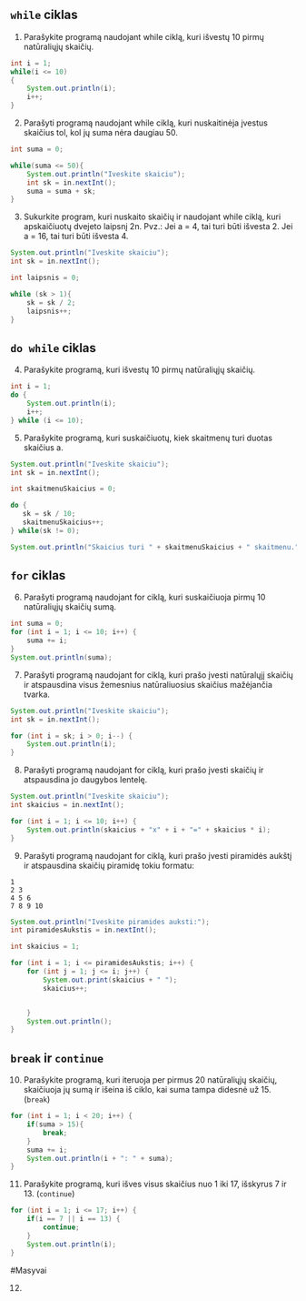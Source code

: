 ## ```while``` ciklas

1. Parašykite programą naudojant while ciklą, kuri išvestų 10 pirmų natūraliųjų skaičių.

```java
int i = 1;
while(i <= 10)
{
    System.out.println(i);
    i++;
}
```

2. Parašyti programą naudojant while ciklą, kuri nuskaitinėja įvestus skaičius tol, kol jų suma nėra daugiau 50.

```java
int suma = 0;

while(suma <= 50){
    System.out.println("Iveskite skaiciu");
    int sk = in.nextInt();
    suma = suma + sk;
}
```

3. Sukurkite program, kuri nuskaito skaičių ir naudojant while ciklą, kuri apskaičiuotų dvejeto laipsnį 2n. 
Pvz.: Jei a = 4, tai turi būti išvesta 2. Jei a = 16, tai turi būti išvesta 4.

```java
System.out.println("Iveskite skaiciu");
int sk = in.nextInt();

int laipsnis = 0;

while (sk > 1){
    sk = sk / 2;
    laipsnis++;
}
```

## ```do while``` ciklas

4. Parašykite programą, kuri išvestų 10 pirmų natūraliųjų skaičių.

```java
int i = 1;
do {
    System.out.println(i);
    i++;
} while (i <= 10);
```

5. Parašykite programą, kuri suskaičiuotų, kiek skaitmenų turi duotas skaičius a.

```java
System.out.println("Iveskite skaiciu");
int sk = in.nextInt();

int skaitmenuSkaicius = 0;

do {
   sk = sk / 10;
   skaitmenuSkaicius++;
} while(sk != 0);

System.out.println("Skaicius turi " + skaitmenuSkaicius + " skaitmenu.");
```

## ```for``` ciklas

6. Parašyti programą naudojant for ciklą, kuri suskaičiuoja pirmų 10 natūraliųjų skaičių sumą.

```java
int suma = 0;
for (int i = 1; i <= 10; i++) {
    suma += i;
}
System.out.println(suma);
```

7. Parašyti programą naudojant for ciklą, kuri prašo įvesti natūralųjį skaičių ir atspausdina visus žemesnius natūraliuosius skaičius mažėjančia tvarka.

```java
System.out.println("Iveskite skaiciu");
int sk = in.nextInt();

for (int i = sk; i > 0; i--) {
    System.out.println(i);
}
```

8. Parašyti programą naudojant for ciklą, kuri prašo įvesti skaičių ir atspausdina jo daugybos lentelę.

```java
System.out.println("Iveskite skaiciu");
int skaicius = in.nextInt();

for (int i = 1; i <= 10; i++) {
    System.out.println(skaicius + "x" + i + "=" + skaicius * i);
}
```

9. Parašyti programą naudojant for ciklą, kuri prašo įvesti piramidės aukštį ir atspausdina skaičių piramidę tokiu formatu:
```
1
2 3
4 5 6
7 8 9 10
```

```java
System.out.println("Iveskite piramides auksti:");
int piramidesAukstis = in.nextInt();

int skaicius = 1;

for (int i = 1; i <= piramidesAukstis; i++) {
    for (int j = 1; j <= i; j++) {
        System.out.print(skaicius + " ");
        skaicius++;


    }
    System.out.println();
}
```
## ```break``` ir ```continue```

10. Parašykite programą, kuri iteruoja per pirmus 20 natūraliųjų skaičių, skaičiuoja jų sumą ir išeina iš ciklo, kai suma tampa didesnė už 15. (```break```)

```java
for (int i = 1; i < 20; i++) {
    if(suma > 15){
        break;
    }
    suma += i;
    System.out.println(i + ": " + suma);
}
```

11. Parašykite programą, kuri išves visus skaičius nuo 1 iki 17, išskyrus 7 ir 13. (```continue```)

```java
for (int i = 1; i <= 17; i++) {
    if(i == 7 || i == 13) {
        continue;
    }
    System.out.println(i);
}
```
#Masyvai

12. 
